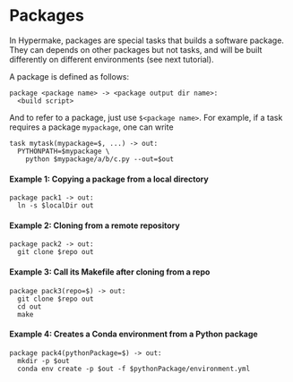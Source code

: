 # Packages

In Hypermake, packages are special tasks that builds a software package. 
They can depends on other packages but not tasks, and will be built differently on different environments (see next tutorial).

A package is defined as follows:
```
package <package name> -> <package output dir name>:
  <build script>
```
And to refer to a package, just use `$<package name>`. For example, if a task requires a package `mypackage`, one can write
```
task mytask(mypackage=$, ...) -> out:
  PYTHONPATH=$mypackage \
    python $mypackage/a/b/c.py --out=$out
```

#### Example 1: Copying a package from a local directory
```
package pack1 -> out:
  ln -s $localDir out
```

#### Example 2: Cloning from a remote repository
```
package pack2 -> out:
  git clone $repo out
```

#### Example 3: Call its Makefile after cloning from a repo
```
package pack3(repo=$) -> out:
  git clone $repo out
  cd out
  make
```

#### Example 4: Creates a Conda environment from a Python package
```
package pack4(pythonPackage=$) -> out:
  mkdir -p $out
  conda env create -p $out -f $pythonPackage/environment.yml
```
